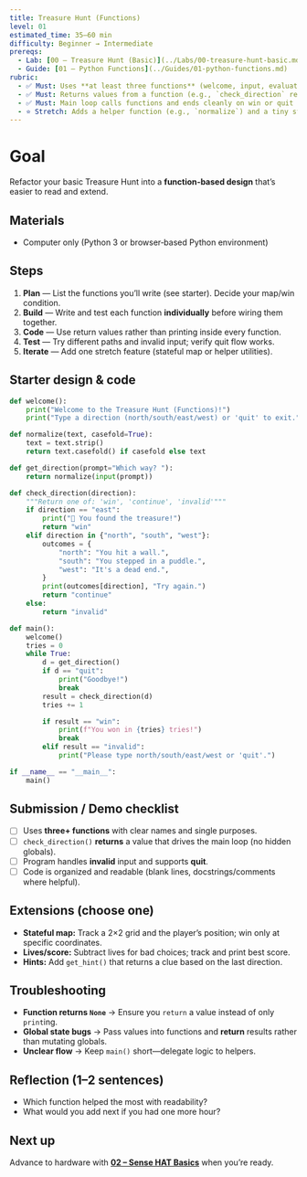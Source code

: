 ```yaml
---
title: Treasure Hunt (Functions)
level: 01
estimated_time: 35–60 min
difficulty: Beginner → Intermediate
prereqs:
  - Lab: [00 – Treasure Hunt (Basic)](../Labs/00-treasure-hunt-basic.md)
  - Guide: [01 – Python Functions](../Guides/01-python-functions.md)
rubric:
  - ✅ Must: Uses **at least three functions** (welcome, input, evaluate/check)
  - ✅ Must: Returns values from a function (e.g., `check_direction` returns win/lose/continue)
  - ✅ Must: Main loop calls functions and ends cleanly on win or quit
  - ⭐ Stretch: Adds a helper function (e.g., `normalize`) and a tiny state/map
---
```


# Goal
Refactor your basic Treasure Hunt into a **function‑based design** that’s easier to read and extend.

## Materials
- Computer only (Python 3 or browser‑based Python environment)

## Steps
1) **Plan** — List the functions you’ll write (see starter). Decide your map/win condition.
2) **Build** — Write and test each function **individually** before wiring them together.
3) **Code** — Use return values rather than printing inside every function.
4) **Test** — Try different paths and invalid input; verify quit flow works.
5) **Iterate** — Add one stretch feature (stateful map or helper utilities).

## Starter design & code
```python
def welcome():
    print("Welcome to the Treasure Hunt (Functions)!")
    print("Type a direction (north/south/east/west) or 'quit' to exit.")

def normalize(text, casefold=True):
    text = text.strip()
    return text.casefold() if casefold else text

def get_direction(prompt="Which way? "):
    return normalize(input(prompt))

def check_direction(direction):
    """Return one of: 'win', 'continue', 'invalid'"""
    if direction == "east":
        print("🎉 You found the treasure!")
        return "win"
    elif direction in {"north", "south", "west"}:
        outcomes = {
            "north": "You hit a wall.",
            "south": "You stepped in a puddle.",
            "west": "It's a dead end.",
        }
        print(outcomes[direction], "Try again.")
        return "continue"
    else:
        return "invalid"

def main():
    welcome()
    tries = 0
    while True:
        d = get_direction()
        if d == "quit":
            print("Goodbye!")
            break
        result = check_direction(d)
        tries += 1

        if result == "win":
            print(f"You won in {tries} tries!")
            break
        elif result == "invalid":
            print("Please type north/south/east/west or 'quit'.")

if __name__ == "__main__":
    main()
```

## Submission / Demo checklist
- [ ] Uses **three+ functions** with clear names and single purposes.
- [ ] `check_direction()` **returns** a value that drives the main loop (no hidden globals).
- [ ] Program handles **invalid** input and supports **quit**.
- [ ] Code is organized and readable (blank lines, docstrings/comments where helpful).

## Extensions (choose one)
- **Stateful map:** Track a 2×2 grid and the player’s position; win only at specific coordinates.
- **Lives/score:** Subtract lives for bad choices; track and print best score.
- **Hints:** Add `get_hint()` that returns a clue based on the last direction.

## Troubleshooting
- **Function returns `None`** → Ensure you `return` a value instead of only `print`ing.
- **Global state bugs** → Pass values into functions and **return** results rather than mutating globals.
- **Unclear flow** → Keep `main()` short—delegate logic to helpers.

## Reflection (1–2 sentences)
- Which function helped the most with readability?
- What would you add next if you had one more hour?

## Next up
Advance to hardware with **[02 – Sense HAT Basics](../Labs/02-sense-hat-basics.md)** when you’re ready.
